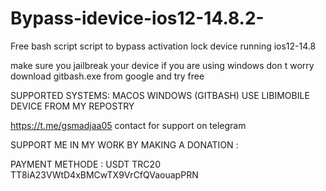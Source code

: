 # Bypass-idevice-ios12-14.8.2-
Free bash script script to bypass activation lock device running ios12-14.8


make sure you jailbreak your device 
if you are using windows don t worry download  gitbash.exe from google and try free

SUPPORTED SYSTEMS:
 MACOS
 WINDOWS (GITBASH)
 USE LIBIMOBILE DEVICE FROM MY REPOSTRY 

https://t.me/gsmadjaa05 contact for support on telegram



SUPPORT ME IN MY WORK BY MAKING A DONATION :

PAYMENT METHODE : USDT TRC20 
TT8iA23VWtD4xBMCwTX9VrCfQVaouapPRN




